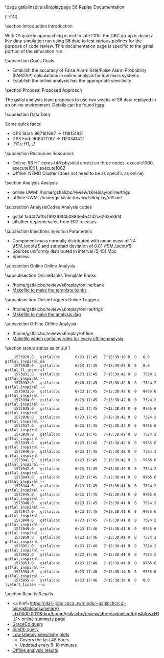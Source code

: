 \page gstlalinspirals6replaypage S6 Replay Documentation

[TOC]

\section Introduction Introduction

With O1 quickly approaching in mid to late 2015, the CBC group is doing a live
data simulation run using S6 data to test various piplines for the purpose of
code review.  This documentation page is specific to the gstlal portion of the
simulation run.  

\subsection Goals Goals

 - Establish the accuracy of False Alarm Rate/False Alarm Probability (FAR/FAP) calculations in online analysis for low mass systems
 - Establish the online analysis has the appropriate sensitivity

\section Proposal Proposed Approach

The gstlal analysis team proposes to use two weeks of S6 data replayed in an
online environment.  Details can be found
<a href="https://www.lsc-group.phys.uwm.edu/ligovirgo/cbcnote/S6VSR3ReplayMDC/140812103550GeneralData%20broadcasting">here</a>

\subsection Data Data

Some quick facts:

 - GPS Start: 967161687 -> 1119131821
 - GPS End:   968371287 -> 1120341421
 - IFOs: H1, L1

\subsection Resources Resources

 - Online: 96 HT cores (48 physical cores) on three nodes: execute1000, execute1001, execute1002
 - Offline: NEMO Cluster (does not need to be as specific as online)

\section Analysis Analysis

 - online UWM: /home/gstlalcbc/review/s6replay/online/trigs
 - offline UWM: /home/gstlalcbc/review/s6replay/offline/

\subsection AnalysisCodes Analysis codes

 - gstlal 1a44f7af0cf69293f4b0883e4e4142ce263e86f4
 - all other dependencies from ER7 releases

\subsection Injections Injection Parameters

 - Component mass normally distributed with mean mass of 1.4 \f$M_\odot\f$ and standard deviation of 0.01 \f$M_\odot\f$
 - Sources uniformly distributed in interval [5,45] Mpc
 - Spinless

\subsection Online Online Analysis

\subsubsection OnlineBanks Template Banks

 - /home/gstlalcbc/review/s6replay/online/bank
 - <a href=https://ligo-vcs.phys.uwm.edu/cgit/gstlal/tree/gstlal-inspiral/share/Makefile.s6_replay_bank>Makefile to make the template banks</a>

\subsubsection OnlineTriggers Online Triggers

 - /home/gstlalcbc/review/s6replay/online/trigs
 - <a href=https://ligo-vcs.phys.uwm.edu/cgit/gstlal/tree/gstlal-inspiral/share/Makefile.s6_replay_online>Makefile to make the analysis dag</a>

\subsection Offline Offline Analysis

 - /home/gstlalcbc/review/s6replay/offline
 - <a href=https://ligo-vcs.phys.uwm.edu/cgit/gstlal/tree/gstlal-inspiral/share/Makefile.s6_replay>Makefile which contains rules for every offline analysis</a>

\section status status as of Jul 1

		1573929.0   gstlalcbc       6/23 17:45   7+15:39:10 R  0   0.0  gstlal_inspiral_ma
		1573930.0   gstlalcbc       6/23 17:45   7+15:39:05 R  0   0.0  gstlal_ll_inspiral
		1573931.0   gstlalcbc       6/23 17:45   7+15:38:42 R  0   7324.2 gstlal_inspiral --
		1573932.0   gstlalcbc       6/23 17:45   7+15:38:42 R  0   7324.2 gstlal_inspiral --
		1573933.0   gstlalcbc       6/23 17:45   7+15:38:42 R  0   9765.6 gstlal_inspiral --
		1573934.0   gstlalcbc       6/23 17:45   7+15:38:42 R  0   7324.2 gstlal_inspiral --
		1573935.0   gstlalcbc       6/23 17:45   7+15:38:42 R  0   9765.6 gstlal_inspiral --
		1573936.0   gstlalcbc       6/23 17:45   7+15:38:42 R  0   7324.2 gstlal_inspiral --
		1573937.0   gstlalcbc       6/23 17:45   7+15:38:42 R  0   9765.6 gstlal_inspiral --
		1573938.0   gstlalcbc       6/23 17:45   7+15:38:42 R  0   7324.2 gstlal_inspiral --
		1573939.0   gstlalcbc       6/23 17:45   7+15:38:42 R  0   9765.6 gstlal_inspiral --
		1573940.0   gstlalcbc       6/23 17:45   7+15:38:42 R  0   7324.2 gstlal_inspiral --
		1573941.0   gstlalcbc       6/23 17:45   7+15:38:42 R  0   9765.6 gstlal_inspiral --
		1573942.0   gstlalcbc       6/23 17:45   7+15:38:42 R  0   7324.2 gstlal_inspiral --
		1573943.0   gstlalcbc       6/23 17:45   7+15:38:41 R  0   9765.6 gstlal_inspiral --
		1573944.0   gstlalcbc       6/23 17:45   7+15:38:41 R  0   7324.2 gstlal_inspiral --
		1573945.0   gstlalcbc       6/23 17:45   7+15:38:41 R  0   9765.6 gstlal_inspiral --
		1573946.0   gstlalcbc       6/23 17:45   7+15:38:41 R  0   7324.2 gstlal_inspiral --
		1573947.0   gstlalcbc       6/23 17:45   7+15:38:41 R  0   9765.6 gstlal_inspiral --
		1573948.0   gstlalcbc       6/23 17:45   7+15:38:41 R  0   7324.2 gstlal_inspiral --
		1573949.0   gstlalcbc       6/23 17:46   7+15:38:41 R  0   9765.6 gstlal_inspiral --
		1573950.0   gstlalcbc       6/23 17:46   7+15:38:41 R  0   7324.2 gstlal_inspiral --
		1573951.0   gstlalcbc       6/23 17:46   7+15:38:41 R  0   7324.2 gstlal_inspiral --
		1573952.0   gstlalcbc       6/23 17:46   7+15:38:41 R  0   7324.2 gstlal_inspiral --
		1573953.0   gstlalcbc       6/23 17:46   7+15:38:41 R  0   9765.6 gstlal_inspiral --
		1573954.0   gstlalcbc       6/23 17:46   7+15:38:14 R  0   9765.6 gstlal_inspiral --
		1573955.0   gstlalcbc       6/23 17:46   7+15:38:38 R  0   0.0  lvalert_listen --u


\section Results Results
 - <a href=https://ldas-jobs.cgca.uwm.edu/~gstlalcbc/cgi-bin/gstlalcbcsummary?id=0000,0011&dir=/home/gstlalcbc/review/s6replay/online/trigs&ifos=H1,L1> online summary page </a>
 - <a href="https://gracedb.ligo.org/events/search/?query=test%20gstlal%20lowmass%201119131821..1120341421">GraceDb query</a>
 - <a href="https://simdb.phys.uwm.edu/events/search/?query=cbc%20gstlal%20replaylowmassinj%201119131821..1120341421">SimDb query</a>
 - <a href="https://ldas-jobs.cgca.uwm.edu/~gstlalcbc/range.png">Low latency sensitivity plots</a>
   - Covers the last 48 hours
   - Updated every 5-10 minutes
 - <a href="https://ldas-jobs.cgca.uwm.edu/~gstlalcbc/offline_s6_replay/">Offline analysis results</a>

